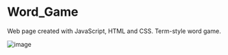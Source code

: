 # Word_Game
Web page created with JavaScript, HTML and CSS. Term-style word game.

![image](https://user-images.githubusercontent.com/100866803/172072267-9ba5ca2b-a42a-4c83-903f-a8c3d3ff0677.png)

